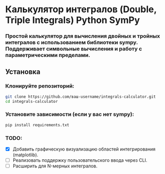 # Калькулятор интегралов (Double, Triple Integrals) Python SymPy

### Простой калькулятор для вычисления двойных и тройных интегралов с использованием библиотеки sympy. Поддерживает символьные вычисления и работу с параметрическими пределами.

## Установка
### Клонируйте репозиторий:

``` bash
git clone https://github.com/ваш-username/integrals-calculator.git
cd integrals-calculator
```
### Установите зависимости (если у вас нет sympy):

```bash
pip install requirements.txt
```

### TODO:
- [x] Добавить графическую визуализацию областей интегрирования (matplotlib).
- [ ] Реализовать поддержку пользовательского ввода через CLI.
- [ ] Расширить для N-мерных интегралов.

